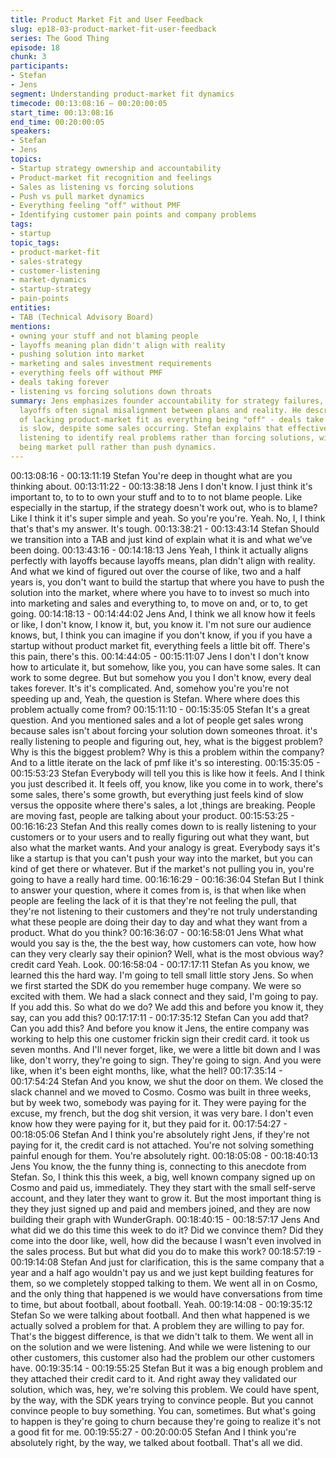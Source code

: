 ```yaml
---
title: Product Market Fit and User Feedback
slug: ep18-03-product-market-fit-user-feedback
series: The Good Thing
episode: 18
chunk: 3
participants:
- Stefan
- Jens
segment: Understanding product-market fit dynamics
timecode: 00:13:08:16 – 00:20:00:05
start_time: 00:13:08:16
end_time: 00:20:00:05
speakers:
- Stefan
- Jens
topics:
- Startup strategy ownership and accountability
- Product-market fit recognition and feelings
- Sales as listening vs forcing solutions
- Push vs pull market dynamics
- Everything feeling "off" without PMF
- Identifying customer pain points and company problems
tags:
- startup
topic_tags:
- product-market-fit
- sales-strategy
- customer-listening
- market-dynamics
- startup-strategy
- pain-points
entities:
- TAB (Technical Advisory Board)
mentions:
- owning your stuff and not blaming people
- layoffs meaning plan didn't align with reality
- pushing solution into market
- marketing and sales investment requirements
- everything feels off without PMF
- deals taking forever
- listening vs forcing solutions down throats
summary: Jens emphasizes founder accountability for strategy failures, noting that
  layoffs often signal misalignment between plans and reality. He describes the feeling
  of lacking product-market fit as everything being "off" - deals take forever, growth
  is slow, despite some sales occurring. Stefan explains that effective sales is about
  listening to identify real problems rather than forcing solutions, with the goal
  being market pull rather than push dynamics.
---
```


00:13:08:16 - 00:13:11:19
Stefan
You're deep in thought what are you thinking about.
00:13:11:22 - 00:13:38:18
Jens
I don't know. I just think it's important to, to to to own your stuff and to to to not blame people.
Like especially in the startup, if the strategy doesn't work out, who is to blame? Like I think it it's
super simple and yeah. So you're you're. Yeah. No, I, I think that's that's my answer. It's tough.
00:13:38:21 - 00:13:43:14
Stefan
Should we transition into a TAB and just kind of explain what it is and what we've been doing.
00:13:43:16 - 00:14:18:13
Jens
Yeah, I think it actually aligns perfectly with layoffs because layoffs means, plan didn't align with
reality. And what we kind of figured out over the course of like, two and a half years is, you don't
want to build the startup that where you have to push the solution into the market, where where
you have to to invest so much into into marketing and sales and everything to, to move on and,
or to, to get going.
00:14:18:13 - 00:14:44:02
Jens
And, I think we all know how it feels or like, I don't know, I know it, but, you know it. I'm not sure
our audience knows, but, I think you can imagine if you don't know, if you if you have a startup
without product market fit, everything feels a little bit off. There's this pain, there's this.
00:14:44:05 - 00:15:11:07
Jens
I don't I don't know how to articulate it, but somehow, like you, you can have some sales. It can
work to some degree. But but somehow you you I don't know, every deal takes forever. It's it's
complicated. And, somehow you're you're not speeding up and, Yeah, the question is Stefan.
Where where does this problem actually come from?
00:15:11:10 - 00:15:35:05
Stefan
It's a great question. And you mentioned sales and a lot of people get sales wrong because
sales isn't about forcing your solution down someones throat. it's really listening to people and
figuring out, hey, what is the biggest problem? Why is this the biggest problem? Why is this a
problem within the company? And to a little iterate on the lack of pmf like it's so interesting.
00:15:35:05 - 00:15:53:23
Stefan
Everybody will tell you this is like how it feels. And I think you just described it. It feels off, you
know, like you come in to work, there's some sales, there's some growth, but everything just
feels kind of slow versus the opposite where there's sales, a lot ,things are breaking. People are
moving fast, people are talking about your product.
00:15:53:25 - 00:16:16:23
Stefan
And this really comes down to is really listening to your customers or to your users and to really
figuring out what they want, but also what the market wants. And your analogy is great.
Everybody says it's like a startup is that you can't push your way into the market, but you can
kind of get there or whatever. But if the market's not pulling you in, you're going to have a really
hard time.
00:16:16:29 - 00:16:36:04
Stefan
But I think to answer your question, where it comes from is, is that when like when people are
feeling the lack of it is that they're not feeling the pull, that they're not listening to their customers
and they're not truly understanding what these people are doing their day to day and what they
want from a product. What do you think?
00:16:36:07 - 00:16:58:01
Jens
What what would you say is the, the the best way, how customers can vote, how how can they
very clearly say their opinion? Well, what is the most obvious way? credit card Yeah. Look.
00:16:58:04 - 00:17:17:11
Stefan
As you know, we learned this the hard way. I'm going to tell small little story Jens. So when we
first started the SDK do you remember huge company. We were so excited with them. We had a
slack connect and they said, I'm going to pay. If you add this. So what do we do? We add this
and before you know it, they say, can you add this?
00:17:17:11 - 00:17:35:12
Stefan
Can you add that? Can you add this? And before you know it Jens, the entire company was
working to help this one customer frickin sign their credit card. it took us seven months. And I'll
never forget, like, we were a little bit down and I was like, don't worry, they're going to sign.
They're going to sign. And you were like, when it's been eight months, like, what the hell?
00:17:35:14 - 00:17:54:24
Stefan
And you know, we shut the door on them. We closed the slack channel and we moved to
Cosmo. Cosmo was built in three weeks, but by week two, somebody was paying for it. They
were paying for the excuse, my french, but the dog shit version, it was very bare. I don't even
know how they were paying for it, but they paid for it.
00:17:54:27 - 00:18:05:06
Stefan
And I think you're absolutely right Jens, if they're not paying for it, the credit card is not attached.
You're not solving something painful enough for them. You're absolutely right.
00:18:05:08 - 00:18:40:13
Jens
You know, the the funny thing is, connecting to this anecdote from Stefan. So, I think this this
week, a big, well known company signed up on Cosmo and paid us, immediately. They they
start with the small self-serve account, and they later they want to grow it. But the most
important thing is they they just signed up and paid and members joined, and they are now
building their graph with WunderGraph.
00:18:40:15 - 00:18:57:17
Jens
And what did we do this time this week to do it? Did we convince them? Did they come into the
door like, well, how did the because I wasn't even involved in the sales process. But but what
did you do to make this work?
00:18:57:19 - 00:19:14:08
Stefan
And just for clarification, this is the same company that a year and a half ago wouldn't pay us
and we just kept building features for them, so we completely stopped talking to them. We went
all in on Cosmo, and the only thing that happened is we would have conversations from time to
time, but about football, about football. Yeah.
00:19:14:08 - 00:19:35:12
Stefan
So we were talking about football. And then what happened is we actually solved a problem for
that. A problem they are willing to pay for. That's the biggest difference, is that we didn't talk to
them. We went all in on the solution and we were listening. And while we were listening to our
other customers, this customer also had the problem our other customers have.
00:19:35:14 - 00:19:55:25
Stefan
But it was a big enough problem and they attached their credit card to it. And right away they
validated our solution, which was, hey, we're solving this problem. We could have spent, by the
way, with the SDK years trying to convince people. But you cannot convince people to buy
something. You can, sometimes. But what's going to happen is they're going to churn because
they're going to realize it's not a good fit for me.
00:19:55:27 - 00:20:00:05
Stefan
And I think you're absolutely right, by the way, we talked about football. That's all we did.
